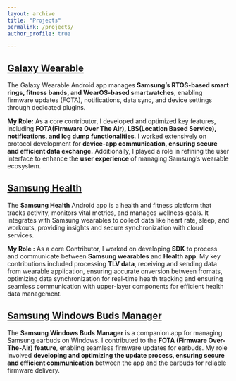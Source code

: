 ```yaml
---
layout: archive
title: "Projects"
permalink: /projects/
author_profile: true

---
```


## [Galaxy Wearable](https://play.google.com/store/apps/details?id=com.samsung.android.app.watchmanager&hl=en)
The Galaxy Wearable Android app manages **Samsung’s RTOS-based smart rings, fitness bands, and WearOS-based smartwatches**, enabling firmware updates (FOTA), notifications, data sync, and device settings through dedicated plugins.

**My Role:**
As a core contributor, I developed and optimized key features, including **FOTA(Firmware Over The Air), LBS(Location Based Service), notifications, and log dump functionalities**. I worked extensively on protocol development for **device-app communication, ensuring secure and efficient data exchange.** Additionally, I played a role in refining the user interface to enhance the **user experience** of managing Samsung’s wearable ecosystem.

## [Samsung Health](https://play.google.com/store/apps/details?id=com.sec.android.app.shealth&hl=en)
The **Samsung Health** Android app is a health and fitness platform that tracks activity, monitors vital metrics, and manages wellness goals. It integrates with Samsung wearables to collect data like heart rate, sleep, and workouts, providing insights and secure synchronization with cloud services.

**My Role :** As a core Contributor, I worked on developing **SDK** to process and communicate between **Samsung wearables** and **Health app**. My key contributions included processing **TLV data**, receiving and sending data from wearable application, ensuring accurate onversion between fromats, optimizing data synchronization for real-time health tracking and ensuring seamless communication with upper-layer components for efficient health data management.

## [Samsung Windows Buds Manager](https://apps.microsoft.com/detail/9nhtlwtkfznb?hl=en-US&gl=US)
The **Samsung Windows Buds Manager** is a companion app for managing Samsung earbuds on Windows. I contributed to the **FOTA (Firmware Over-The-Air) feature**, enabling seamless firmware updates for earbuds. My role involved **developing and optimizing the update process, ensuring secure and efficient communication** between the app and the earbuds for reliable firmware delivery.

